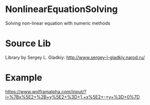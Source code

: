 # NonlinearEquationSolving
Solving non-linear equation with numeric methods

# Source Lib
Library by Sergey L. Gladkiy: http://www.sergey-l-gladkiy.narod.ru/

# Example
https://www.wolframalpha.com/input/?i=%7Bx%5E2+%2B+y%5E2+%3D+1,+x%5E2+-+y+%3D+0%7D
